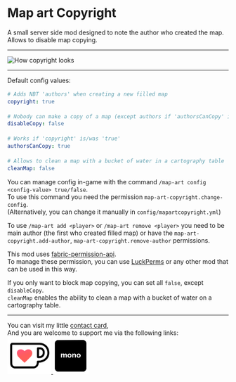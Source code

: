 # Map art Copyright
A small server side mod designed to note the author who created the map. Allows to disable map copying.
***
![How copyright looks](https://cdn.modrinth.com/data/oI6kpFqG/images/06b8185f18d6da844fa0b8c1ce2ded71dc2bfbde.png)
***
Default config values:
```yaml
# Adds NBT 'authors' when creating a new filled map
copyright: true

# Nobody can make a copy of a map (except authors if 'authorsCanCopy' is 'true')
disableCopy: false

# Works if 'copyright' is/was 'true'
authorsCanCopy: true

# Allows to clean a map with a bucket of water in a cartography table
cleanMap: false
```

You can manage config in-game with the command `/map-art config <config-value> true/false`. <br>
To use this command you need the permission `map-art-copyright.change-config`. <br>
(Alternatively, you can change it manually in `config/mapartcopyright.yml`)

To use `/map-art add <player>` or `/map-art remove <player>` you need to be main author (the first who created filled map) or have the `map-art-copyright.add-author`, `map-art-copyright.remove-author` permissions. <br>

This mod uses [fabric-permission-api](https://github.com/lucko/fabric-permissions-api/). <br>
To manage these permission, you can use [LuckPerms](https://modrinth.com/mod/luckperms) or any other mod that can be used in this way. <br>

If you only want to block map copying, you can set all `false`, except `disableCopy`.<br>
`cleanMap` enables the ability to clean a map with a bucket of water on a cartography table.

---
You can visit my little [contact card](https://somykos.github.io/web/), <br>
And you are welcome to support me via the following links:<br>
<a href="https://ko-fi.com/somyk">
<img src="https://raw.githubusercontent.com/somykOS/web/c03742bd86ca2ce0f6f39bcd3cfe683ad98926a2/public/external/kofi_s_logo_nolabel.svg" alt="ko-fi" width="100"/>
</a>
<a href="https://send.monobank.ua/jar/8RCzun35pC">
<img src="https://raw.githubusercontent.com/somykOS/web/5ac2e685429eb0cc369dc220ce3b93d2a22893c0/public/external/monobank_logo.svg" alt="monobank" width="80"/>
</a>
